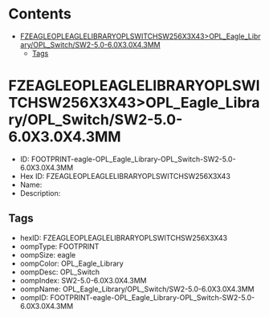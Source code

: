 



Contents
========

* [FZEAGLEOPLEAGLELIBRARYOPLSWITCHSW256X3X43>OPL_Eagle_Library/OPL_Switch/SW2-5.0-6.0X3.0X4.3MM](#fzeagleopleaglelibraryoplswitchsw256x3x43opl_eagle_libraryopl_switchsw2-50-60x30x43mm)
	* [Tags](#tags)

# FZEAGLEOPLEAGLELIBRARYOPLSWITCHSW256X3X43>OPL_Eagle_Library/OPL_Switch/SW2-5.0-6.0X3.0X4.3MM

- ID: FOOTPRINT-eagle-OPL_Eagle_Library-OPL_Switch-SW2-5.0-6.0X3.0X4.3MM
- Hex ID: FZEAGLEOPLEAGLELIBRARYOPLSWITCHSW256X3X43
- Name: 
- Description: 

## Tags

- hexID: FZEAGLEOPLEAGLELIBRARYOPLSWITCHSW256X3X43
- oompType: FOOTPRINT
- oompSize: eagle
- oompColor: OPL_Eagle_Library
- oompDesc: OPL_Switch
- oompIndex: SW2-5.0-6.0X3.0X4.3MM
- oompName: OPL_Eagle_Library/OPL_Switch/SW2-5.0-6.0X3.0X4.3MM
- oompID: FOOTPRINT-eagle-OPL_Eagle_Library-OPL_Switch-SW2-5.0-6.0X3.0X4.3MM
